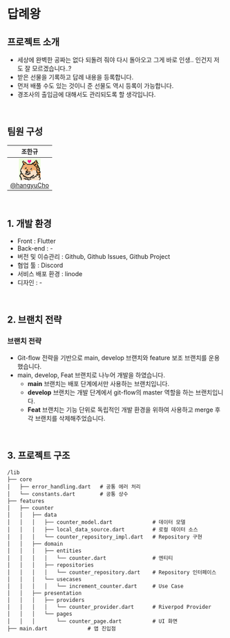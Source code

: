 # 답례왕

## 프로젝트 소개

- 세상에 완벽한 공짜는 없다 되돌려 줘야 다시 돌아오고 그게 바로 인생.. 인건지 저도 잘 모르겠습니다..?
- 받은 선물을 기록하고 답례 내용을 등록합니다.
- 먼저 배풀 수도 있는 것이니 준 선물도 역시 등록이 가능합니다.
- 경조사의 출입금에 대해서도 관리되도록 할 생각입니다.

<br>

## 팀원 구성

<div align="center">

| **조한규** |
| :------: |
| [<img src="siba.png" height=50 width=50> <br/> @hangyuCho](https://github.com/hangyuCho) | 

</div>

<br>

## 1. 개발 환경

- Front : Flutter
- Back-end : -
- 버전 및 이슈관리 : Github, Github Issues, Github Project
- 협업 툴 : Discord
- 서비스 배포 환경 : linode
- 디자인 : -
<br>

## 2. 브랜치 전략

### 브랜치 전략
- Git-flow 전략을 기반으로 main, develop 브랜치와 feature 보조 브랜치를 운용했습니다.
- main, develop, Feat 브랜치로 나누어 개발을 하였습니다.
    - **main** 브랜치는 배포 단계에서만 사용하는 브랜치입니다.
    - **develop** 브랜치는 개발 단계에서 git-flow의 master 역할을 하는 브랜치입니다.
    - **Feat** 브랜치는 기능 단위로 독립적인 개발 환경을 위하여 사용하고 merge 후 각 브랜치를 삭제해주었습니다.

<br>

## 3. 프로젝트 구조

```
/lib
├── core                  
│   ├── error_handling.dart   # 공통 에러 처리
│   └── constants.dart        # 공통 상수
├── features
│   ├── counter
│   │   ├── data
│   │   │   ├── counter_model.dart             # 데이터 모델
│   │   │   ├── local_data_source.dart         # 로컬 데이터 소스
│   │   │   └── counter_repository_impl.dart   # Repository 구현
│   │   ├── domain
│   │   │   ├── entities
│   │   │   │   └── counter.dart               # 엔티티
│   │   │   ├── repositories
│   │   │   │   └── counter_repository.dart    # Repository 인터페이스
│   │   │   └── usecases
│   │   │   │   └── increment_counter.dart     # Use Case
│   │   ├── presentation
│   │   │   ├── providers
│   │   │   │   └── counter_provider.dart      # Riverpod Provider
│   │   │   └── pages
│   │   │       └── counter_page.dart          # UI 화면
├── main.dart             # 앱 진입점
```

<br>